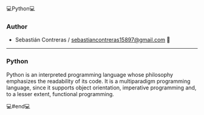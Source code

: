 💻Python💻
### Author
- Sebastián Contreras / sebastiancontreras15897@gmail.com 📧

------------
### Python
Python is an interpreted programming language whose philosophy emphasizes the readability of its code. It is a multiparadigm programming language, since it supports object orientation, imperative programming and, to a lesser extent, functional programming.


💻#end💻
